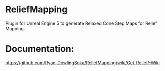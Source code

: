 # ReliefMapping
Plugin for Unreal Engine 5 to generate Relaxed Cone Step Maps for Relief Mapping.

# Documentation:
https://github.com/Ryan-DowlingSoka/ReliefMapping/wiki/Get-Relief!-Wiki
